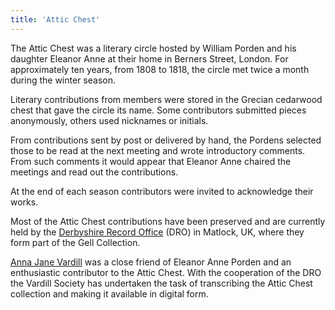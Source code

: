 ```yaml
---
title: 'Attic Chest'
---
```


The Attic Chest was a literary circle hosted by William Porden and his daughter Eleanor Anne at their home in Berners Street, London. For approximately ten years, from 1808 to 1818, the circle met twice a month during the winter season. 

Literary contributions from members were stored in the Grecian cedarwood chest that gave the circle its name. Some contributors submitted pieces anonymously, others used nicknames or initials. 

From contributions sent by post or delivered by hand, the Pordens selected those to be read at the next meeting and wrote introductory comments. From such comments it would appear that Eleanor Anne chaired the meetings and read out the contributions.

At the end of each season contributors were invited to acknowledge their works.

Most of the Attic Chest contributions have been preserved and are currently held by the [Derbyshire Record Office](https://www.derbyshire.gov.uk/leisure/record-office/derbyshire-record-office.aspx) (DRO) in Matlock, UK, where they form part of the Gell Collection. 

[Anna Jane Vardill](https://vardill.org) was a close friend of Eleanor Anne Porden and an enthusiastic contributor to the Attic Chest. With the cooperation of the DRO the Vardill Society has undertaken the task of transcribing the Attic Chest collection and making it available in digital form. 

